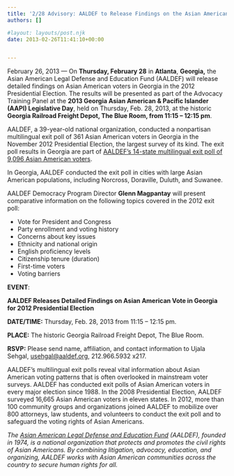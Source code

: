 ```yaml
---
title: '2/28 Advisory: AALDEF to Release Findings on the Asian American Vote in Georgia in the 2012 Elections'
authors: []

#layout: layouts/post.njk
date: 2013-02-26T11:41:10+00:00


---
```


February 26, 2013 — On **Thursday, February 28** in **Atlanta**, **Georgia,** the Asian American Legal Defense and Education Fund (AALDEF) will release detailed findings on Asian American voters in Georgia in the 2012 Presidential Election. The results will be presented as part of the Advocacy Training Panel at the **2013 Georgia Asian American & Pacific Islander (AAPI) Legislative Day**, held on Thursday, Feb. 28, 2013, at the historic **Georgia Railroad Freight Depot, The Blue Room, from 11:15 – 12:15 pm**.

AALDEF, a 39-year-old national organization, conducted a nonpartisan multilingual exit poll of 361 Asian American voters in Georgia in the November 2012 Presidential Election, the largest survey of its kind. The exit poll results in Georgia are part of [AALDEF’s 14-state multilingual exit poll of 9,096 Asian American voters][1].

In Georgia, AALDEF conducted the exit poll in cities with large Asian American populations, including Norcross, Doraville, Duluth, and Suwanee.

AALDEF Democracy Program Director **Glenn Magpantay** will present comparative information on the following topics covered in the 2012 exit poll:

-   Vote for President and Congress
-   Party enrollment and voting history
-   Concerns about key issues
-   Ethnicity and national origin
-   English proficiency levels
-   Citizenship tenure (duration)
-   First-time voters
-   Voting barriers

**EVENT**:

**AALDEF Releases Detailed Findings on Asian American Vote in Georgia for 2012 Presidential Election**

**DATE/TIME:**     Thursday, Feb. 28, 2013 from 11:15 – 12:15 pm.

**PLACE:**            The historic Georgia Railroad Freight Depot, The Blue Room.

**RSVP:**               Please send name, affiliation, and contact information to Ujala Sehgal, usehgal@aaldef.org, 212.966.5932 x217.

AALDEF’s multilingual exit polls reveal vital information about Asian American voting patterns that is often overlooked in mainstream voter surveys. AALDEF has conducted exit polls of Asian American voters in every major election since 1988. In the 2008 Presidential Election, AALDEF surveyed 16,665 Asian American voters in eleven states. In 2012, more than 100 community groups and organizations joined AALDEF to mobilize over 800 attorneys, law students, and volunteers to conduct the exit poll and to safeguard the voting rights of Asian Americans.

_The [Asian American Legal Defense and Education Fund][2] (AALDEF), founded in 1974, is a national organization that protects and promotes the civil rights of Asian Americans. By combining litigation, advocacy, education, and organizing, AALDEF works with Asian American communities across the country to secure human rights for all._

[1]: /press-release/aaldef-election-monitoring-sandy-14-state-exit-poll-2012/

[2]: https://aaldef.org/
